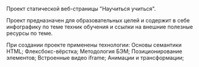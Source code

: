 Проект статической веб-страницы "Научиться учиться".

Проект предназначен для образовательных целей и содержит в себе инфографику по теме техник обучения и ссылки на внешние полезные ресурсы по теме.

При создании проекте применены технологии:
Основы семантики HTML;
Флексбокс-вёрстка;
Методология БЭМ;
Позиционирование элементов;
Встроенные видео iframe;
Анимации и трансформации;
